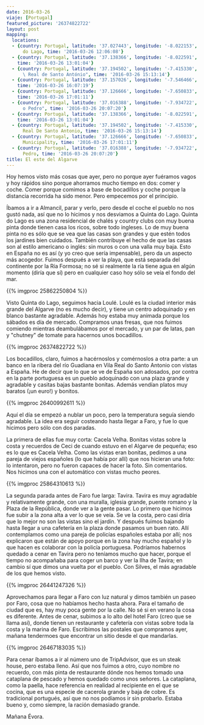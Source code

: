 ```yaml
---
date: 2016-03-26
viaje: [Portugal]
featured_picture: '26374822722'
layout: post
mapping:
  locations:
  - {country: Portugal, latitude: '37.027443', longitude: '-8.022153', place: Quinta
      do Lago, time: '2016-03-26 12:06:08'}
  - {country: Portugal, latitude: '37.138366', longitude: '-8.022591', place: "Loulé",
    time: '2016-03-26 13:01:04'}
  - {country: Portugal, latitude: '37.194502', longitude: '-7.415330', place: "Vila\
      \ Real de Santo António", time: '2016-03-26 15:13:14'}
  - {country: Portugal, latitude: '37.157026', longitude: '-7.546466', place: Muro,
    time: '2016-03-26 16:07:19'}
  - {country: Portugal, latitude: '37.126666', longitude: '-7.650833', place: Tavira,
    time: '2016-03-26 17:01:11'}
  - {country: Portugal, latitude: '37.016388', longitude: '-7.934722', place: "Faro-Sã\
      o Pedro", time: '2016-03-26 20:07:20'}
  - {country: Portugal, latitude: '37.138366', longitude: '-8.022591', place: Loule,
    time: '2016-03-26 13:01:04'}
  - {country: Portugal, latitude: '37.194502', longitude: '-7.415330', place: Vila
      Real De Santo Antonio, time: '2016-03-26 15:13:14'}
  - {country: Portugal, latitude: '37.126666', longitude: '-7.650833', place: Tavira
      Municipality, time: '2016-03-26 17:01:11'}
  - {country: Portugal, latitude: '37.016388', longitude: '-7.934722', place: Faro-Sao
      Pedro, time: '2016-03-26 20:07:20'}
title: El este del Algarve
---
```

Hoy hemos visto más cosas que ayer, pero no porque ayer fuéramos vagos y hoy rápidos sino porque ahorramos mucho tiempo en dos: comer y coche. Comer porque comimos a base de bocadillos y coche porque la distancia recorrida ha sido menor. Pero empecemos por el principio.

Íbamos a ir a Almancil, parar y verlo, pero desde el coche el pueblo no nos gustó nada, así que no lo hicimos y nos desviamos a Quinta do Lago. Quinta do Lago es una zona residencial de chalés y country clubs con muy buena pinta donde tienen casa los ricos, sobre todo ingleses. Lo de muy buena pinta no es sólo que se vea que las casas son grandes y que estén todos los jardines bien cuidados. También contribuye el hecho de que las casas son al estilo americano o inglés: sin muros o con una valla muy baja. Esto en España no es así (y yo creo que sería impensable), pero da un aspecto más acogedor. Fuimos después a ver la playa, que está separada del continente por la Ría Formosa; no sé si realmente la ría tiene agua en algún momento (diría que sí) pero en cualquier caso hoy sólo se veía el fondo del mar.

{{% imgproc 25862250804 %}}

Visto Quinta do Lago, seguimos hacia Loulé. Loulé es la ciudad interior más grande del Algarve (no es mucho decir), y tiene un centro adoquinado y en blanco bastante agradable. Además hoy estaba muy animada porque los sábados es día de mercado. Compramos unas fresas, que nos fuimos comiendo mientras deambulábamos por el mercado, y un par de latas, pan y "chutney" de tomate para hacernos unos bocadillos.

{{% imgproc 26374822722 %}}

Los bocadillos, claro, fuimos a hacérnoslos y comérnoslos a otra parte: a un banco en la ribera del río Guadiana en Vila Real do Santo Antonio con vistas a España. He de decir que lo que se ve de España son adosados, por contra en la parte portuguesa es un pueblo adoquinado con una plaza grande y agradable y casitas bajas bastante bonitas. Además vendían platos muy baratos (¡un euro!) y bonitos.

{{% imgproc 26400992611 %}}

Aquí el día se empezó a nublar un poco, pero la temperatura seguía siendo agradable. La idea era seguir costeando hasta llegar a Faro, y fue lo que hicimos pero sólo con dos paradas.

La primera de ellas fue muy corta: Cacela Velha. Bonitas vistas sobre la costa y recuerdos de Ceci de cuando estuvo en el Algarve de pequeña; eso es lo que es Cacela Velha. Como las vistas eran bonitas, pedimos a una pareja de viejos españoles (lo que había por allí) que nos hicieran una foto: lo intentaron, pero no fueron capaces de hacer la foto. Sin comentarios. Nos hicimos una con el automático con vistas mucho peores.

{{% imgproc 25864310613 %}}

La segunda parada antes de Faro fue larga: Tavira. Tavira es muy agradable y relativamente grande, con una muralla, iglesia grande, puente romano y la Plaza de la República, donde ver a la gente pasar. Lo primero que hicimos fue subir a la zona alta a ver lo que se veía. Se ve la costa, pero casi diría que lo mejor no son las vistas sino el jardín. Y después fuimos bajando hasta llegar a una cafetería en la plaza donde pasamos un buen rato. Allí contemplamos como una pareja de policías españoles estaba por allí; nos explicaron que están de apoyo porque en la zona hay mucho español y lo que hacen es colaborar con la policía portuguesa. Podríamos habernos quedado a cenar en Tavira pero no teníamos mucho que hacer, porque el tiempo no acompañaba para coger un barco y ver la Ilha de Tavira; en cambio sí que dimos una vuelta por el pueblo. Con Silves, el más agradable de los que hemos visto.

{{% imgproc 26441247326 %}}

Aprovechamos para llegar a Faro con luz natural y dimos también un paseo por Faro, cosa que no habíamos hecho hasta ahora. Para el tamaño de ciudad que es, hay muy poca gente por la calle. No sé si en verano la cosa es diferente. Antes de cenar, subimos a lo alto del hotel Faro (creo que se llama así), donde tienen un restaurante y cafetería con vistas sobre toda la costa y la marina de Faro. Escribimos las postales que compramos ayer, mañana tendermoes que encontrar un sitio desde el que mandarlas.

{{% imgproc 26467183035 %}}

Para cenar íbamos a ir al número uno de TripAdvisor, que es un steak house, pero estaba lleno. Así que nos fuimos a otro, cuyo nombre no recuerdo, con más pinta de restaurante dónde nos hemos tomado una cataplana de pescado y hemos quedado como unos señores. La cataplana, como la paella, hace referencia en realidad al recipiente en el que se cocina, que es una especie de cacerola grande y baja de cobre. Es tradicional portugués, así que no nos podíamos ir sin probarlo. Estaba bueno y, como siempre, la ración demasiado grande.

Mañana Évora.